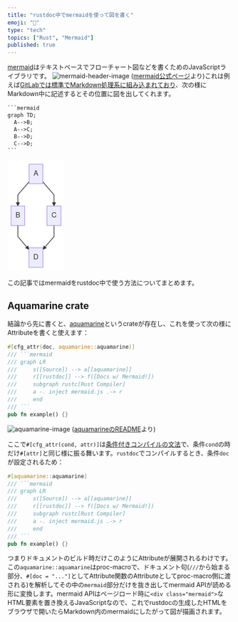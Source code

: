 ```yaml
---
title: "rustdoc中でmermaidを使って図を書く"
emoji: "🦀"
type: "tech"
topics: ["Rust", "Mermaid"]
published: true
---
```


[mermaid][mermaid]はテキストベースでフローチャート図などを書くためのJavaScriptライブラリです。
![mermaid-header-image](https://mermaid-js.github.io/mermaid/img/header.png)
([mermaid公式ページ][mermaid]より)これは例えば[GitLabでは標準でMarkdown処理系に組み込まれており](https://docs.gitlab.com/ee/user/markdown.html#mermaid)、次の様にMarkdown中に記述するとその位置に図を出してくれます。
~~~
```mermaid
graph TD;
  A-->B;
  A-->C;
  B-->D;
  C-->D;
```
~~~
![gitlab-mermaid-image](https://raw.githubusercontent.com/termoshtt/zenn-content/main/articles/gitlab-mermaid-graph-screenshot.png)

この記事ではmermaidをrustdoc中で使う方法についてまとめます。

[mermaid]: https://mermaid-js.github.io/mermaid/

Aquamarine crate
-----------------

結論から先に書くと、[aquamarine][aquamarine]というcrateが存在し、これを使って次の様にAttributeを書くと使えます：

~~~rust
#[cfg_attr(doc, aquamarine::aquamarine)]
/// ```mermaid
/// graph LR
///     s([Source]) --> a[[aquamarine]]
///     r[[rustdoc]] --> f([Docs w/ Mermaid!])
///     subgraph rustc[Rust Compiler]
///     a -. inject mermaid.js .-> r
///     end
/// ```
pub fn example() {}
~~~
![aquamarine-image](https://raw.githubusercontent.com/mersinvald/aquamarine/master/resources/light.png)
([aquamarineのREADME][aquamarine]より)

ここで`#[cfg_attr(cond, attr)]`は[条件付きコンパイルの文法][cfg_attr]で、条件`cond`の時だけ`#[attr]`と同じ様に振る舞います。`rustdoc`でコンパイルするとき、条件`doc`が設定されるため：

~~~rust
#[aquamarine::aquamarine]
/// ```mermaid
/// graph LR
///     s([Source]) --> a[[aquamarine]]
///     r[[rustdoc]] --> f([Docs w/ Mermaid!])
///     subgraph rustc[Rust Compiler]
///     a -. inject mermaid.js .-> r
///     end
/// ```
pub fn example() {}
~~~

つまりドキュメントのビルド時だけこのようにAttributeが展開されるわけです。
この`aquamarine::aquamarine`はproc-macroで、ドキュメント句(`///`から始まる部分、`#[doc = "..."]`としてAttribute関数のAttributeとしてproc-macro側に渡される)を解析してその中の`mermaid`部分だけを抜き出してmermaid APIが読める形に変換します。mermaid APIはページロード時に`<div class="mermaid">`なHTML要素を置き換えるJavaScriptなので、これでrustdocの生成したHTMLをブラウザで開いたらMarkdown内のmermaidにしたがって図が描画されます。

[aquamarine]: https://github.com/mersinvald/aquamarine
[cfg_attr]: https://doc.rust-lang.org/reference/conditional-compilation.html#the-cfg_attr-attribute
